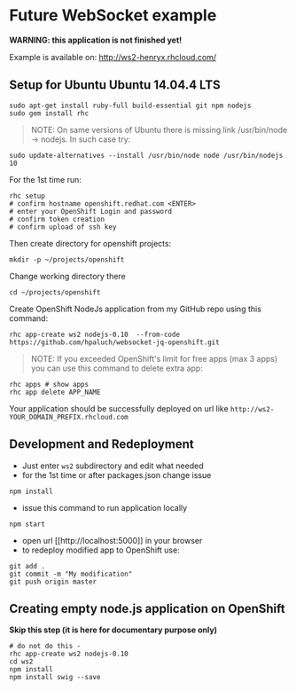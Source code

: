 Future WebSocket example
========================

**WARNING: this application is not finished yet!**

Example is available on: http://ws2-henryx.rhcloud.com/


Setup for Ubuntu Ubuntu 14.04.4 LTS
-----------------------------------

```shell
sudo apt-get install ruby-full build-essential git npm nodejs
sudo gem install rhc
```
> NOTE: On same versions of Ubuntu there is missing link
> /usr/bin/node -> nodejs.
> In such case try:

```shell
sudo update-alternatives --install /usr/bin/node node /usr/bin/nodejs 10
```
For the 1st time run:
```shell
rhc setup
# confirm hostname openshift.redhat.com <ENTER>
# enter your OpenShift Login and password
# confirm token creation
# confirm upload of ssh key
```

Then create directory for openshift projects:

```shell
mkdir -p ~/projects/openshift
```
Change working directory there

```shell
cd ~/projects/openshift
```

Create OpenShift NodeJs application from my GitHub repo using this command:
```shell
rhc app-create ws2 nodejs-0.10  --from-code https://github.com/hpaluch/websocket-jq-openshift.git
```

> NOTE: If you exceeded OpenShift's limit for
> free apps (max 3 apps) you can use this command
> to delete extra app:

```shell
rhc apps # show apps
rhc app delete APP_NAME
```

Your application should be successfully deployed on url like
`http://ws2-YOUR_DOMAIN_PREFIX.rhcloud.com`

Development and Redeployment
---------------------------
* Just enter `ws2` subdirectory and edit what needed
* for the 1st time or after packages.json change issue
```shell
npm install
```
* issue this command to run application locally
```shell
npm start
```
* open url [[http://localhost:5000]] in your browser
* to redeploy modified app to OpenShift use:
```shell
git add .
git commit -m "My modification"
git push origin master
```

Creating empty node.js application on OpenShift
-----------------------------------------------
__Skip this step (it is here for documentary purpose only)__

```shell
# do not do this - 
rhc app-create ws2 nodejs-0.10
cd ws2
npm install
npm install swig --save
```




